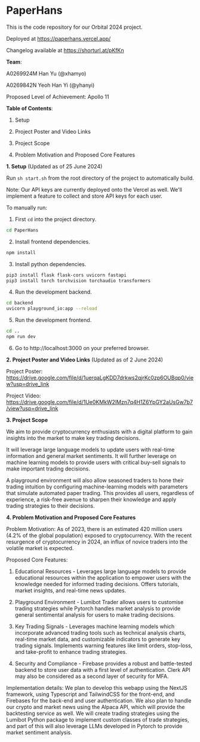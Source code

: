 # PaperHans

This is the code repository for our Orbital 2024 project.

Deployed at https://paperhans.vercel.app/

Changelog available at https://shorturl.at/pKfKn

**Team**:

A0269924M Han Yu (@xhamyo)

A0269842N Yeoh Han Yi (@yhanyi)

Proposed Level of Achievement: Apollo 11

**Table of Contents**:

1. Setup

2. Project Poster and Video Links

3. Project Scope

4. Problem Motivation and Proposed Core Features

**1. Setup** (Updated as of 25 June 2024)

Run `sh start.sh` from the root directory of the project to automatically build.

Note: Our API keys are currently deployed onto the Vercel as well. We'll implement a feature to collect and store API keys for each user.

To manually run:

1. First `cd` into the project directory.

```zsh
cd PaperHans
```

2. Install frontend dependencies.

```zsh
npm install
```

3. Install python dependencies.

```zsh
pip3 install flask flask-cors uvicorn fastapi
pip3 install torch torchvision torchaudio transformers
```

4. Run the development backend.

```zsh
cd backend
uvicorn playground_io:app --reload
```

5. Run the development frontend.

```zsh
cd ..
npm run dev
```

6. Go to http://localhost:3000 on your preferred browser.

**2. Project Poster and Video Links** (Updated as of 2 June 2024)

Project Poster: https://drive.google.com/file/d/1uerqaLgKDD7drkws2qjrKc0zp6OUBqp0/view?usp=drive_link

Project Video: https://drive.google.com/file/d/1Ue0KMkW2lMzn7q4H1Z6YpGY2aUsGw7b7/view?usp=drive_link

**3. Project Scope**

We aim to provide cryptocurrency enthusiasts with a digital platform to gain insights into the market to make key trading decisions.

It will leverage large language models to update users with real-time information and general market sentiments. It will further leverage on machine learning models to provide users with critical buy-sell signals to make important trading decisions.

A playground environment will also allow seasoned traders to hone their trading intuition by configuring machine-learning models with parameters that simulate automated paper trading. This provides all users, regardless of experience, a risk-free avenue to sharpen their knowledge and apply trading strategies to their decisions.

**4. Problem Motivation and Proposed Core Features**

Problem Motivation: As of 2023, there is an estimated 420 million users (4.2% of the global population) exposed to cryptocurrency. With the recent resurgence of cryptocurrency in 2024, an influx of novice traders into the volatile market is expected.

Proposed Core Features:

1. Educational Resources - Leverages large language models to provide educational resources within the application to empower users with the knowledge needed for informed trading decisions. Offers tutorials, market insights, and real-time news updates.

2. Playground Environment - Lumibot Trader allows users to customise trading strategies while Pytorch handles market analysis to provide general sentimental analysis for users to make trading decisions.

3. Key Trading Signals - Leverages machine learning models which incorporate advanced trading tools such as technical analysis charts, real-time market data, and customizable indicators to generate key trading signals. Implements warning features like limit orders, stop-loss, and take-profit to enhance trading strategies.

4. Security and Compliance - Firebase provides a robust and battle-tested backend to store user data with a first level of authentication. Clerk API may also be considered as a second layer of security for MFA.

Implementation details:
We plan to develop this webapp using the NextJS framework, using Typescript and TailwindCSS for the front-end, and Firebases for the back-end and user authentication. We also plan to handle our crypto and market news using the Alpaca API, which will provide the backtesting service as well. We will create trading strategies using the Lumibot Python package to implement custom classes of trade strategies, and part of this will also leverage LLMs developed in Pytorch to provide market sentiment analysis.
